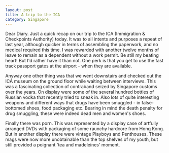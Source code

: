 ```yaml
---
layout: post
title: A trip to the ICA
category: Singapore
---
```


Dear Diary. Just a quick recap on our trip to the ICA (Immigration & Checkpoints Authority) today. It was to all intents and purposes a repeat of last year, although quicker in terms of assembling the paperwork, and no medical required this time. I was rewarded with another twelve months of leave to remain as a dependent without a work permit. Be still my beating heart! But I'd rather have it than not. One perk is that you get to use the fast track passport gates at the airport - when they are available.

Anyway one other thing was that we went downstairs and checked out the ICA museum on the ground floor while waiting between interviews. This was a fascinating collection of contraband seized by Singapore customs over the years. On display were some of the several hundred bottles of Russian vodka that recently tried to sneak in. Also lots of quite interesting weapons and different ways that drugs have been smuggled - in false-bottomed shoes, food packaging etc. Bearing in mind the death penalty for drug smuggling, these were indeed dead men and women's shoes.

Finally there was porn. This was represented by a display case of artfully arranged DVDs with packaging of some raunchy hardcore from Hong Kong. But in another display there were vintage Playboys and Penthouses. These mags were now more unobtainable than the top shelves of my youth, but still provided a poignant 'tea and madeleines' moment.
